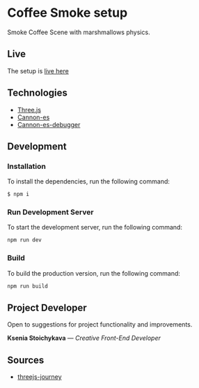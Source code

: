 # Coffee Smoke setup

Smoke Coffee Scene with marshmallows physics.

## Live

The setup is [live here](https://coffee-smoke-setup.vercel.app/)

## Technologies

-   [Three.js](https://threejs.org/)
-   [Cannon-es](https://github.com/pmndrs/cannon-es)
-   [Cannon-es-debugger](https://github.com/pmndrs/cannon-es-debugger)

## Development

### Installation

To install the dependencies, run the following command:

```sh
$ npm i
```

### Run Development Server

To start the development server, run the following command:

```sh
npm run dev
```

### Build

To build the production version, run the following command:

```sh
npm run build
```

## Project Developer

Open to suggestions for project functionality and improvements.

**Ksenia Stoichykava** — _Creative Front-End Developer_

## Sources

-   [threejs-journey](https://threejs-journey.com/)

